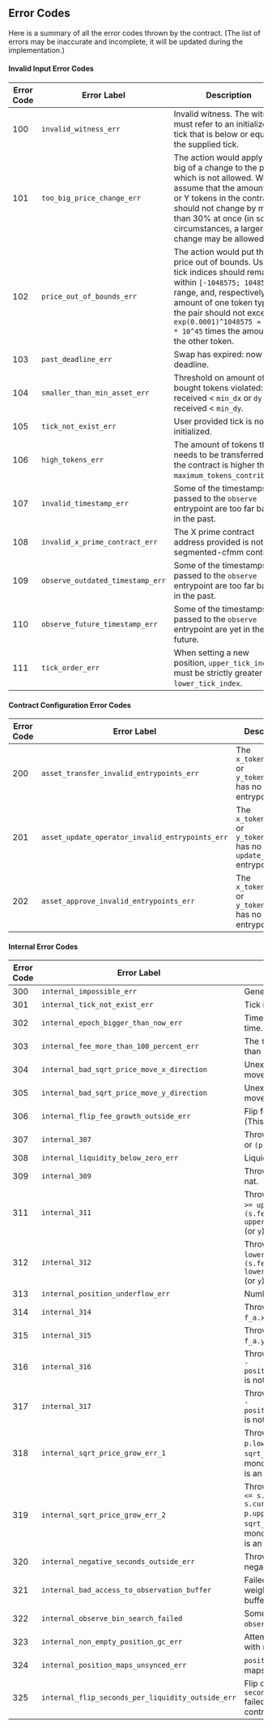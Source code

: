 <!--
- SPDX-FileCopyrightText: 2021 Arthur Breitman
-
- SPDX-License-Identifier: LicenseRef-MIT-Arthur-Breitman
-->

<!--
NOTE: This file should not be modified directly.
Use `stack scripts/generate_error_code.hs` instead.
-->

## Error Codes

Here is a summary of all the error codes thrown by the contract.
(The list of errors may be inaccurate and incomplete, it will be updated during the implementation.)


#### Invalid Input Error Codes

| Error Code       | Error Label      | Description                                           |
|------------------|------------------|-------------------------------------------------------|
| 100 | `invalid_witness_err` | Invalid witness. The witness must refer to an initialized tick that is below or equal to the supplied tick. |
| 101 | `too_big_price_change_err` | The action would apply too big of a change to the price, which is not allowed. We assume that the amount of X or Y tokens in the contract should not change by more than 30% at once (in some circumstances, a larger change may be allowed). |
| 102 | `price_out_of_bounds_err` | The action would put the price out of bounds. Used tick indices should remain within `[-1048575; 1048575]` range, and, respectively, amount of one token type in the pair should not exceed `exp(0.0001)^1048575 ≈ 3.46 * 10^45` times the amount in the other token. |
| 103 | `past_deadline_err` | Swap has expired: now > deadline. |
| 104 | `smaller_than_min_asset_err` | Threshold on amount of bought tokens violated: `dx` received < `min_dx` or `dy` received < `min_dy`. |
| 105 | `tick_not_exist_err` | User provided tick is not initialized. |
| 106 | `high_tokens_err` | The amount of tokens that needs to be transferred to the contract is higher than `maximum_tokens_contributed`. |
| 107 | `invalid_timestamp_err` | Some of the timestamps passed to the `observe` entrypoint are too far back in the past. |
| 108 | `invalid_x_prime_contract_err` | The X prime contract address provided is not a segmented-cfmm contract. |
| 109 | `observe_outdated_timestamp_err` | Some of the timestamps passed to the `observe` entrypoint are too far back in the past. |
| 110 | `observe_future_timestamp_err` | Some of the timestamps passed to the `observe` entrypoint are yet in the future. |
| 111 | `tick_order_err` | When setting a new position, `upper_tick_index` must be strictly greater than `lower_tick_index`. |


#### Contract Configuration Error Codes

| Error Code       | Error Label      | Description                                           |
|------------------|------------------|-------------------------------------------------------|
| 200 | `asset_transfer_invalid_entrypoints_err` | The `x_token_address` or `y_token_address` has no transfer entrypoint. |
| 201 | `asset_update_operator_invalid_entrypoints_err` | The `x_token_address` or `y_token_address` has no `update_operator` entrypoint. |
| 202 | `asset_approve_invalid_entrypoints_err` | The `x_token_address` or `y_token_address` has no `approve` entrypoint. |



#### Internal Error Codes

| Error Code       | Error Label      | Description                                           |
|------------------|------------------|-------------------------------------------------------|
| 300 | `internal_impossible_err` | Generic impossible error. |
| 301 | `internal_tick_not_exist_err` | Tick is not initialized. |
| 302 | `internal_epoch_bigger_than_now_err` | Time now is smaller than epoch time. |
| 303 | `internal_fee_more_than_100_percent_err` | The `fee_bps` is initialized to be higher than 10000 (100%). |
| 304 | `internal_bad_sqrt_price_move_x_direction` | Unexpected price direction movement after sqrt_price_move_x. |
| 305 | `internal_bad_sqrt_price_move_y_direction` | Unexpected price direction movement after sqrt_price_move_y. |
| 306 | `internal_flip_fee_growth_outside_err` | Flip for `fee_growth_outside` failed. (This is an invariant of the contract). |
| 307 | `internal_307` | Thrown when `(p.dx - dx_consumed)` or `(p.dy - dy_consumed)` is not nat. |
| 308 | `internal_liquidity_below_zero_err` | Liquidity went below zero. |
| 309 | `internal_309` | Thrown when `(p.dx - r.dx)` is not nat. |
| 311 | `internal_311` | Thrown when `s.cur_tick_index.i >= upper_tick_index.i` and `(s.fee_growth.x - upper_tick.fee_growth_outside.x)` (or `y`) is not nat. |
| 312 | `internal_312` | Thrown when `s.cur_tick_index.i < lower_tick_index.i` and `(s.fee_growth.x - lower_tick.fee_growth_outside.x)` (or `y`) is not nat. |
| 313 | `internal_position_underflow_err` | Number of positions underflow. |
| 314 | `internal_314` | Thrown when `(s.fee_growth.x - f_a.x - f_b.x)` is not nat. |
| 315 | `internal_315` | Thrown when `(s.fee_growth.y - f_a.y - f_b.y)` is not nat. |
| 316 | `internal_316` | Thrown when `(fee_growth_inside.x - position.fee_growth_inside_last.x)` is not nat. |
| 317 | `internal_317` | Thrown when `(fee_growth_inside.y - position.fee_growth_inside_last.y)` is not nat. |
| 318 | `internal_sqrt_price_grow_err_1` | Thrown when `s.cur_tick_index.i < p.lower_tick_index.i` and the `sqrt_price` happened not to grow monotonically with tick indices (This is an invariant of the contract). |
| 319 | `internal_sqrt_price_grow_err_2` | Thrown when `p.lower_tick_index.i <= s.cur_tick_index.i && s.cur_tick_index.i < p.upper_tick_index.i` and the `sqrt_price` happened not to grow monotonically with tick indices (This is an invariant of the contract). |
| 320 | `internal_negative_seconds_outside_err` | Thrown when `seconds_outside` is negative. |
| 321 | `internal_bad_access_to_observation_buffer` | Failed to access a value in time-weighted i_c cumulative sums buffer. |
| 322 | `internal_observe_bin_search_failed` | Some issue with binary search in `observe` entrypoint. |
| 323 | `internal_non_empty_position_gc_err` | Attempt to garbade collect a tick with non-zero liquidity net. |
| 324 | `internal_position_maps_unsynced_err` | `positions` and `position_indexes` maps were not synchronized. |
| 325 | `internal_flip_seconds_per_liquidity_outside_err` | Flip of `seconds_per_liquidity_outside` failed. (This is an invariant of the contract). |


